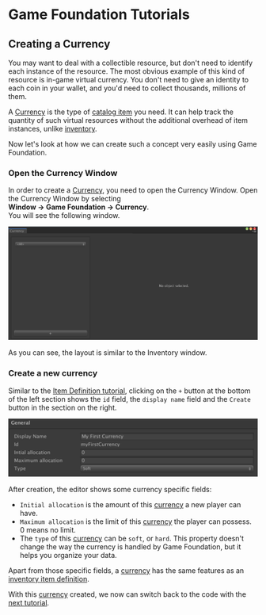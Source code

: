 # Game Foundation Tutorials

## Creating a Currency

You may want to deal with a collectible resource, but don't need to identify each instance of the resource.
The most obvious example of this kind of resource is in-game virtual currency.
You don't need to give an identity to each coin in your wallet, and you'd need to collect thousands, millions of them.

A [Currency] is the type of [catalog item] you need. It can help track the quantity of such virtual resources without the additional overhead of item instances, unlike [inventory]. 

Now let's look at how we can create such a concept very easily using Game Foundation. 

### Open the Currency Window

In order to create a [Currency], you need to open the Currency Window.
Open the Currency Window by selecting __Window → Game Foundation → Currency__.  
You will see the following window.

![Access the Currency Window](../images/tutorial-currency-window.png)

As you can see, the layout is similar to the Inventory window.

### Create a new currency

Similar to the [Item Definition tutorial], clicking on the `+` button at the bottom of the left section shows the `id` field, the `display name` field and the `Create` button in the section on the right.

![The specific fields of the Currency Editor](../images/tutorial-currency-full.png)

After creation, the editor shows some currency specific fields:

- `Initial allocation` is the amount of this [currency] a new player can have.
- `Maximum allocation` is the limit of this [currency] the player can possess.
  0 means no limit.
- The `type` of this [currency] can be `soft`, or `hard`.
  This property doesn't change the way the currency is handled by Game Foundation, but it helps you organize your data.

Apart from those specific fields, a [currency] has the same features as an [inventory item definition].

With this [currency] created, we now can switch back to the code with the [next tutorial].


[currency]: ../CatalogItems/Currency.md

[catalog item]: ../Catalog.md#Catalog-Items

[Item Definition tutorial]: 01-CreatingAnItemDefinition.md

[inventory item definition]: ../CatalogItems/InventoryItemDefinition.md

[inventory]: ../GameSystems/InventoryManager.md

[next tutorial]: 04-PlayingWithRuntimeCurrency.md
